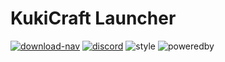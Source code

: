 # KukiCraft Launcher

[![download-nav]](https://web.sascha-t.de/jenkins/job/KukiTeam/job/ts-kukilauncher/job/master/lastSuccessfulBuild/)
[![discord]](https://discord.gg/7GqtS9Z)
![style]
![poweredby]

[discord]: https://img.shields.io/badge/chat-Discord-blue.svg?style=flat-square
[style]: https://img.shields.io/badge/CodeStyle-Random%3F-blue.svg?style=flat-square
[download-av]: https://img.shields.io/badge/Release-Available-brightgreen.svg?style=flat-square
[download-nav]: https://img.shields.io/badge/Release-Not%20Available%20Yet-red.svg?style=flat-square
[poweredby]: https://img.shields.io/badge/Powered%20by-Electron-lightgrey.svg?style=flat-square
